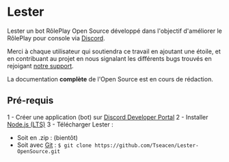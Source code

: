 # Lester
Lester un bot RôlePlay Open Source développé dans l'objectif d'améliorer le RôlePlay pour console via [Discord](https://discord.com/).

Merci à chaque utilisateur qui soutiendra ce travail en ajoutant une étoile, et en contribuant au projet en nous signalant les différents bugs trouvés en rejoigant [notre support](https://discord.gg/ME3y3Bx).

La documentation **complète** de l'Open Source est en cours de rédaction.

## Pré-requis
1 - Créer une application (bot) sur [Discord Developer Portal](https://discordapp.com/developers/)
2 - Installer [Node.js (LTS)](https://nodejs.org/fr/download/)
3 - Télécharger Lester :
  * Soit en .zip : (bientôt)
  * Soit avec [Git](https://git-scm.com/download/win) : `$ git clone https://github.com/Tseacen/Lester-OpenSource.git`
